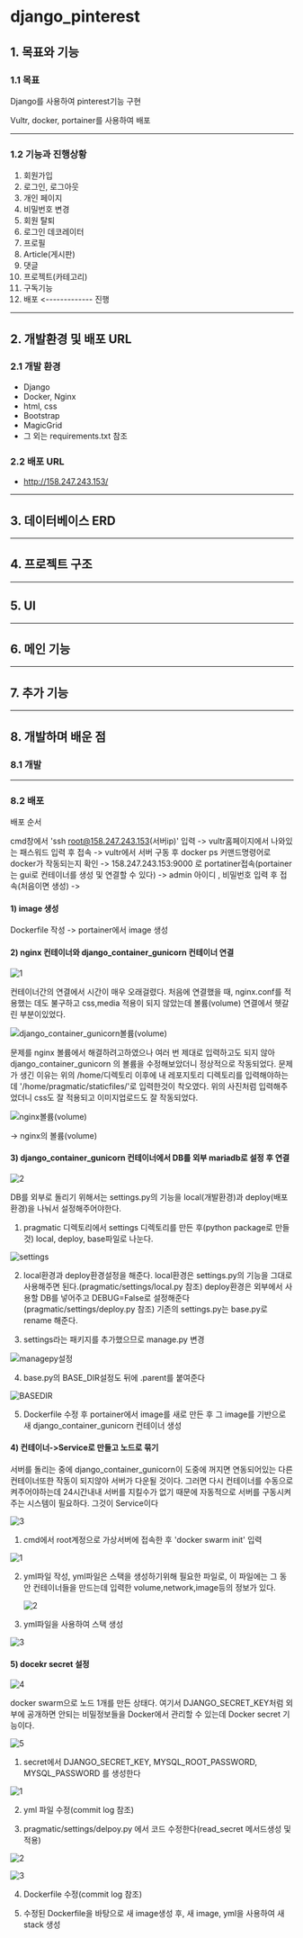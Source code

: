 # django_pinterest

## 1. 목표와 기능

### 1.1 목표
Django를 사용하여 pinterest기능 구현

Vultr, docker, portainer를 사용하여 배포

<hr>

### 1.2 기능과 진행상황

1. 회원가입
2. 로그인, 로그아웃
3. 개인 페이지
4. 비밀번호 변경
5. 회원 탈퇴
6. 로그인 데코레이터
7. 프로필
8. Article(게시판)
9. 댓글
10. 프로젝트(카테고리)
11. 구독기능 
12. 배포 <------------- 진행
    
<hr>

## 2. 개발환경 및 배포 URL

### 2.1 개발 환경
- Django
- Docker, Nginx
- html, css
- Bootstrap
- MagicGrid
- 그 외는 requirements.txt 참조

### 2.2 배포 URL

- http://158.247.243.153/

<hr>

## 3. 데이터베이스 ERD

<hr>

## 4. 프로젝트 구조

<hr>

## 5. UI

<hr>

## 6. 메인 기능

<hr>

## 7. 추가 기능

<hr>

## 8. 개발하며 배운 점

### 8.1 개발

<hr>

### 8.2 배포

배포 순서

cmd창에서 'ssh root@158.247.243.153(서버ip)' 입력 -> vultr홈페이지에서 나와있는 패스워드 입력 후 접속 
-> vultr에서 서버 구동 후 docker ps 커맨드명령어로 docker가 작동되는지 확인 -> 158.247.243.153:9000 로 portatiner접속(portainer는 gui로 컨테이너를 생성 및 연결할 수 있다)
-> admin 아이디 , 비밀번호 입력 후 접속(처음이면 생성) -> 


#### 1) image 생성

   Dockerfile 작성 -> portainer에서 image 생성

   

#### 2) nginx 컨테이너와 django_container_gunicorn 컨테이너 연결


![1](https://github.com/k2h2j3/django_pinterest/assets/74819625/b2006d79-09b3-4161-a375-9a0442824734)


컨테이너간의 연결에서 시간이 매우 오래걸렸다.
처음에 연결했을 때, nginx.conf를 적용했는 데도 불구하고 css,media 적용이 되지 않았는데 볼륨(volume) 연결에서 헷갈린 부분이있었다.

![django_container_gunicorn볼륨(volume)](https://github.com/k2h2j3/django_pinterest/assets/74819625/4a83420d-f0a5-4b54-9fa1-3e791d7d90a1)

문제를 nginx 볼륨에서 해결하려고하였으나 여러 번 제대로 입력하고도 되지 않아 django_container_gunicorn 의 볼륨을 수정해보았더니 정상적으로 작동되었다.
문제가 생긴 이유는 위의 /home/디렉토리 이후에 내 레포지토리 디렉토리를 입력해야하는데 '/home/pragmatic/staticfiles/'로 입력한것이 착오였다.
위의 사진처럼 입력해주었더니 css도 잘 적용되고 이미지업로드도 잘 작동되었다.

![nginx볼륨(volume)](https://github.com/k2h2j3/django_pinterest/assets/74819625/22907c2e-5492-4414-abba-3c147cf099c7)

-> nginx의 볼륨(volume)

#### 3) django_container_gunicorn 컨테이너에서 DB를 외부 mariadb로 설정 후 연결


![2](https://github.com/k2h2j3/django_pinterest/assets/74819625/8085f3bb-108d-44fd-8c64-056ddb49dcb5)


DB를 외부로 돌리기 위해서는 settings.py의 기능을 local(개발환경)과 deploy(배포환경)을 나눠서 설정해주어야한다.

1.  pragmatic 디렉토리에서 settings 디렉토리를 만든 후(python package로 만들 것) local, deploy, base파일로 나눈다.

![settings](https://github.com/k2h2j3/django_pinterest/assets/74819625/4e347d12-b77b-4f7b-a775-cdc66dbbfbcb)

2. local환경과 deploy환경설정을 해준다. local환경은 settings.py의 기능을 그대로 사용해주면 된다.(pragmatic/settings/local.py 참조)
   deploy환경은 외부에서 사용할 DB를 넣어주고 DEBUG=False로 설정해준다(pragmatic/settings/deploy.py 참조)
   기존의 settings.py는 base.py로 rename 해준다.

3. settings라는 패키지를 추가했으므로 manage.py 변경

   
![managepy설정](https://github.com/k2h2j3/django_pinterest/assets/74819625/b3a28526-5235-413f-8ea1-ec7bcfdf28ef)


4. base.py의 BASE_DIR설정도 뒤에 .parent를 붙여준다


![BASEDIR](https://github.com/k2h2j3/django_pinterest/assets/74819625/07bff94b-6286-43a1-8298-64bf66a73e3e)


5. Dockerfile 수정 후 portainer에서 image를 새로 만든 후 그 image를 기반으로 새 django_container_gunicorn 컨테이너 생성


#### 4) 컨테이너->Service로 만들고 노드로 묶기

   서버를 돌리는 중에 django_container_gunicorn이 도중에 꺼지면 연동되어있는 다른 컨테이너또한 작동이 되지않아 서버가 다운될 것이다. 그러면 다시 컨테이너를 수동으로 켜주어야하는데 24시간내내 서버를 지킬수가 없기 때문에 자동적으로 서버를 구동시켜주는 시스템이 필요하다. 그것이 Service이다


   ![3](https://github.com/k2h2j3/django_pinterest/assets/74819625/b3654dd6-30af-4d26-8576-573cf3e0f793)


   1. cmd에서 root계정으로 가상서버에 접속한 후 'docker swarm init' 입력
  
![1](https://github.com/k2h2j3/django_pinterest/assets/74819625/834568d5-064f-4113-a013-a03b6e8bbcb4)

2. yml파일 작성, yml파일은 스택을 생성하기위해 필요한 파일로, 이 파일에는 그 동안 컨테이너들을 만드는데 입력한 volume,network,image등의 정보가 있다.


   ![2](https://github.com/k2h2j3/django_pinterest/assets/74819625/29966efc-5394-4f20-9530-3b834c20a402)


3. yml파일을 사용하여 스택 생성


![3](https://github.com/k2h2j3/django_pinterest/assets/74819625/e219d5f5-7df6-4758-bbc9-0835f4c875a7)


#### 5) docekr secret 설정


![4](https://github.com/k2h2j3/django_pinterest/assets/74819625/2407387f-2cca-4807-a2f6-76f01987eed5)

docker swarm으로 노드 1개를 만든 상태다. 여기서 DJANGO_SECRET_KEY처럼 외부에 공개하면 안되는 비밀정보들을 Docker에서 관리할 수 있는데 Docker secret 기능이다.


![5](https://github.com/k2h2j3/django_pinterest/assets/74819625/043fe1a7-519a-4cc3-a7b3-b3dfd16ed175)


1. secret에서 DJANGO_SECRET_KEY, MYSQL_ROOT_PASSWORD, MYSQL_PASSWORD 를 생성한다


![1](https://github.com/k2h2j3/django_pinterest/assets/74819625/b0f414b2-7001-4d55-aa39-0b7907f0d566)


2. yml 파일 수정(commit log 참조)


3. pragmatic/settings/delpoy.py 에서 코드 수정한다(read_secret 메서드생성 및 적용)


![2](https://github.com/k2h2j3/django_pinterest/assets/74819625/a0dc3218-76b2-4d80-8ba0-30ecba662e85)


![3](https://github.com/k2h2j3/django_pinterest/assets/74819625/e7f89199-47e8-41b5-b2fa-b975a07b18ed)


4. Dockerfile 수정(commit log 참조)


5. 수정된 Dockerfile을 바탕으로 새 image생성 후, 새 image, yml을 사용하여 새 stack 생성

   




   



